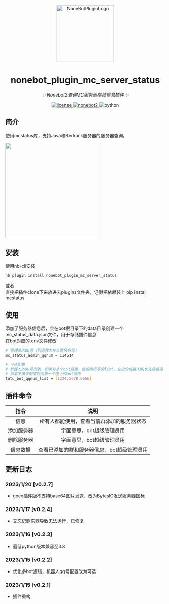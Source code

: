 <p align="center">
  <a href="https://v2.nonebot.dev/store">
  <img src="https://user-images.githubusercontent.com/44545625/209862575-acdc9feb-3c76-471d-ad89-cc78927e5875.png" width="180" height="180" alt="NoneBotPluginLogo"></a>
</p>

<div align="center">

# nonebot_plugin_mc_server_status

_✨ Nonebot2查询MC服务器在线信息插件 ✨_

</div>

<p align="center">
  <a href="https://opensource.org/licenses/MIT">
    <img src="https://img.shields.io/badge/License-MIT-yellow.svg" alt="license">
  </a>
  <a href="https://v2.nonebot.dev/">
    <img src="https://img.shields.io/static/v1?label=nonebot&message=v2rc1%2B&color=green" alt="nonebot2">
  </a>
  <img src="https://img.shields.io/static/v1?label=python+&message=3.8%2B&color=blue" alt="python">
</p>

## 简介
使用mcstatus库，支持Java和Bedrock服务器的服务器查询。   

<img width="300" src="https://raw.githubusercontent.com/nikissXI/nonebot_plugins/main/nonebot_plugin_mc_server_status/readme_img/xinxi.jpg"/>

## 安装

使用nb-cli安装
```bash
nb plugin install nonebot_plugin_mc_server_status
```

或者  
直接把插件clone下来放进去plugins文件夹，记得把依赖装上 pip install mcstatus  

## 使用

添加了服务器信息后，会在bot根目录下的data目录创建一个mc_status_data.json文件，用于存储插件信息  
在bot对应的.env文件修改

```bash
# 管理员的QQ号（别问我为什么要另外写）
mc_status_admin_qqnum = 114514

# 可选配置
# 机器人的QQ号列表，如果有多个bot连接，会按照填写的list，左边的机器人QQ优先级最高 1234 > 5678 > 6666，会自动切换
# 如果不填该配置则由第一个连上的bot响应
tutu_bot_qqnum_list = [1234,5678,6666]
```

## 插件命令  
| 指令 | 说明 |
|:-----:|:----:|
| 信息|所有人都能使用，查看当前群添加的服务器状态|
| 添加服务器|字面意思，bot超级管理员用|
| 删除服务器|字面意思，bot超级管理员用|
| 信息数据|查看已添加的群和服务器信息，bot超级管理员用|

## 更新日志
### 2023/1/20 \[v0.2.7]

* gocq插件版不支持base64图片发送，改为BytesIO发送服务器图标

### 2023/1/17 \[v0.2.4]

* 又忘记删东西导致无法运行，已修复

### 2023/1/16 \[v0.2.3]

* 最低python版本兼容至3.8

### 2023/1/15 \[v0.2.2]

* 优化多bot逻辑，机器人qq号配置改为可选

### 2023/1/15 \[v0.2.1]

* 插件重构